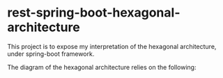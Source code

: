 # rest-spring-boot-hexagonal-architecture

This project is to expose my interpretation of the hexagonal architecture, under spring-boot framework.

The diagram of the hexagonal architecture relies on the following: